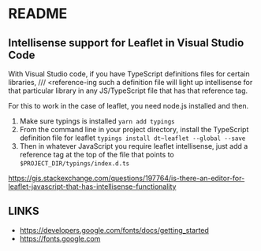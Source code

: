 # README

## Intellisense support for Leaflet in Visual Studio Code

With Visual Studio code, if you have TypeScript definitions files for certain
libraries, /// <reference-ing such a definition file will light up
intellisense for that particular library in any JS/TypeScript file that has
that reference tag.

For this to work in the case of leaflet, you need node.js installed and then.

1. Make sure typings is installed  `yarn add typings`
2. From the command line in your project directory, install the TypeScript
   definition file for leaflet `typings install dt~leaflet --global --save`
3. Then in whatever JavaScript you require leaflet intellisense, just add a
reference tag at the top of the file that points to
`$PROJECT_DIR/typings/index.d.ts`

<https://gis.stackexchange.com/questions/197764/is-there-an-editor-for-leaflet-javascript-that-has-intellisense-functionality>

## LINKS

- <https://developers.google.com/fonts/docs/getting_started>
- <https://fonts.google.com>